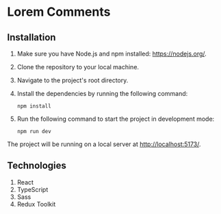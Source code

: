 # Lorem Comments

## Installation

1. Make sure you have Node.js and npm installed: <https://nodejs.org/>.
2. Clone the repository to your local machine.
3. Navigate to the project's root directory.
4. Install the dependencies by running the following command:

   `npm install`
5. Run the following command to start the project in development mode:

   `npm run dev`

The project will be running on a local server at <http://localhost:5173/>.

## Technologies

1. React
2. TypeScript
3. Sass
4. Redux Toolkit
